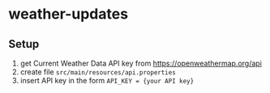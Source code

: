 # weather-updates

## Setup

1. get Current Weather Data API key from https://openweathermap.org/api
1. create file `src/main/resources/api.properties`
1. insert API key in the form `API_KEY = {your API key}`
